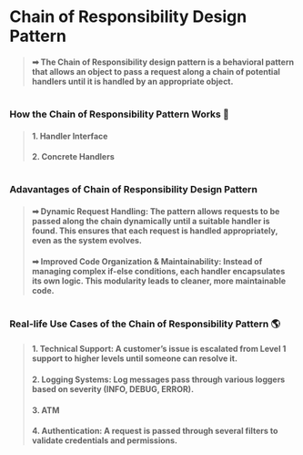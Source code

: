 # Chain of Responsibility Design Pattern
> #### ➡ The Chain of Responsibility design pattern is a behavioral pattern that allows an object to pass a request along a chain of potential handlers until it is handled by an appropriate object.

#
### How the Chain of Responsibility Pattern Works 🔧
> #### 1. Handler Interface
> #### 2. Concrete Handlers

#
### Adavantages of Chain of Responsibility Design Pattern
> #### ➡  Dynamic Request Handling: The pattern allows requests to be passed along the chain dynamically until a suitable handler is found. This ensures that each request is handled appropriately, even as the system evolves.
> #### ➡  Improved Code Organization & Maintainability: Instead of managing complex if-else conditions, each handler encapsulates its own logic. This modularity leads to cleaner, more maintainable code.

#
### Real-life Use Cases of the Chain of Responsibility Pattern 🌎
> #### 1.  Technical Support: A customer’s issue is escalated from Level 1 support to higher levels until someone can resolve it.
> #### 2.  Logging Systems: Log messages pass through various loggers based on severity (INFO, DEBUG, ERROR).
> #### 3.  ATM
> #### 4.  Authentication: A request is passed through several filters to validate credentials and permissions.